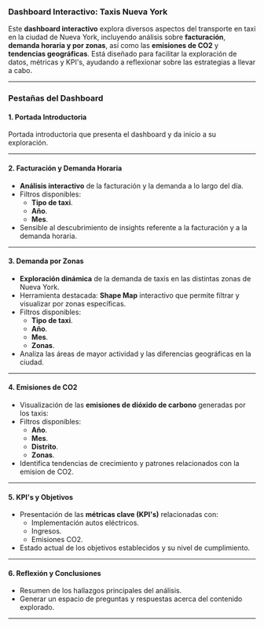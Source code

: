 ### **Dashboard Interactivo: Taxis Nueva York**

Este **dashboard interactivo** explora diversos aspectos del transporte en taxi en la ciudad de Nueva York, incluyendo análisis sobre **facturación**, **demanda horaria y por zonas**, así como las **emisiones de CO2** y **tendencias geográficas**. Está diseñado para facilitar la exploración de datos, métricas y KPI's, ayudando a reflexionar sobre las estrategias a llevar a cabo.

----------------

### **Pestañas del Dashboard**

#### **1. Portada Introductoria**
Portada introductoria que presenta el dashboard y da inicio a su exploración.

----------------

#### **2. Facturación y Demanda Horaria**
- **Análisis interactivo** de la facturación y la demanda a lo largo del día.
- Filtros disponibles:
  - **Tipo de taxi**.
  - **Año**.
  - **Mes**.
- Sensible al descubrimiento de insights referente a la facturación y a la demanda horaria.

----------------

#### **3. Demanda por Zonas**
- **Exploración dinámica** de la demanda de taxis en las distintas zonas de Nueva York.
- Herramienta destacada: **Shape Map** interactivo que permite filtrar y visualizar por zonas específicas.
- Filtros disponibles:
  - **Tipo de taxi**.
  - **Año**.
  - **Mes**.
  - **Zonas**.
- Analiza las áreas de mayor actividad y las diferencias geográficas en la ciudad.

----------------

#### **4. Emisiones de CO2**
- Visualización de las **emisiones de dióxido de carbono** generadas por los taxis:
- Filtros disponibles:
  - **Año**.
  - **Mes**.
  - **Distrito**.
  - **Zonas**.
- Identifica tendencias de crecimiento y patrones relacionados con la emision de CO2.

----------------

#### **5. KPI's y Objetivos**
- Presentación de las **métricas clave (KPI's)** relacionadas con:
  - Implementación autos eléctricos.
  - Ingresos.
  - Emisiones CO2.
- Estado actual de los objetivos establecidos y su nivel de cumplimiento.

----------------

#### **6. Reflexión y Conclusiones**
- Resumen de los hallazgos principales del análisis.
- Generar un espacio de preguntas y respuestas acerca del contenido explorado.

----------------
